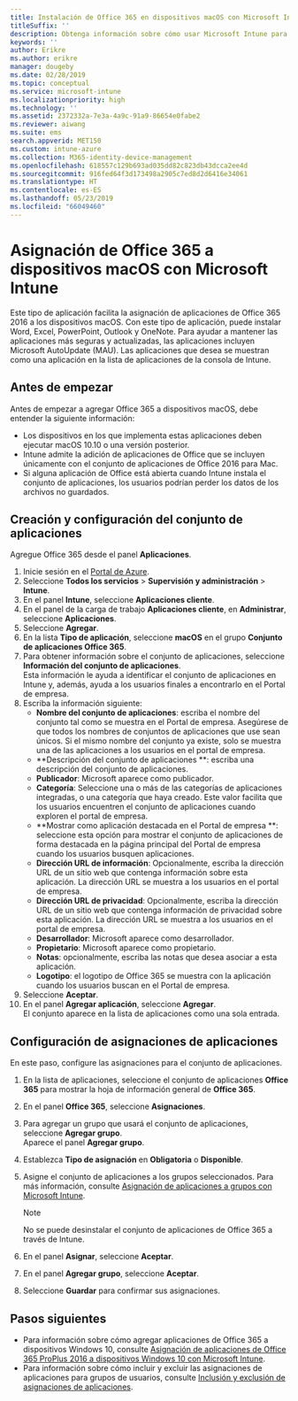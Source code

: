 ```yaml
---
title: Instalación de Office 365 en dispositivos macOS con Microsoft Intune
titleSuffix: ''
description: Obtenga información sobre cómo usar Microsoft Intune para instalar aplicaciones de Office 365 en dispositivos macOS.
keywords: ''
author: Erikre
ms.author: erikre
manager: dougeby
ms.date: 02/28/2019
ms.topic: conceptual
ms.service: microsoft-intune
ms.localizationpriority: high
ms.technology: ''
ms.assetid: 2372332a-7e3a-4a9c-91a9-86654e0fabe2
ms.reviewer: aiwang
ms.suite: ems
search.appverid: MET150
ms.custom: intune-azure
ms.collection: M365-identity-device-management
ms.openlocfilehash: 618557c129b693ad035dd82c823db43dcca2ee4d
ms.sourcegitcommit: 916fed64f3d173498a2905c7ed8d2d6416e34061
ms.translationtype: HT
ms.contentlocale: es-ES
ms.lasthandoff: 05/23/2019
ms.locfileid: "66049460"
---
```

# <a name="assign-office-365-to-macos-devices-with-microsoft-intune"></a>Asignación de Office 365 a dispositivos macOS con Microsoft Intune

Este tipo de aplicación facilita la asignación de aplicaciones de Office 365 2016 a los dispositivos macOS. Con este tipo de aplicación, puede instalar Word, Excel, PowerPoint, Outlook y OneNote. Para ayudar a mantener las aplicaciones más seguras y actualizadas, las aplicaciones incluyen Microsoft AutoUpdate (MAU). Las aplicaciones que desea se muestran como una aplicación en la lista de aplicaciones de la consola de Intune.


## <a name="before-you-start"></a>Antes de empezar

Antes de empezar a agregar Office 365 a dispositivos macOS, debe entender la siguiente información:

- Los dispositivos en los que implementa estas aplicaciones deben ejecutar macOS 10.10 o una versión posterior.
- Intune admite la adición de aplicaciones de Office que se incluyen únicamente con el conjunto de aplicaciones de Office 2016 para Mac.
- Si alguna aplicación de Office está abierta cuando Intune instala el conjunto de aplicaciones, los usuarios podrían perder los datos de los archivos no guardados.

## <a name="create-and-configure-the-app-suite"></a>Creación y configuración del conjunto de aplicaciones

Agregue Office 365 desde el panel **Aplicaciones**.
1. Inicie sesión en el [Portal de Azure](https://portal.azure.com).
2. Seleccione **Todos los servicios** > **Supervisión y administración** > **Intune**.
3. En el panel **Intune**, seleccione **Aplicaciones cliente**.
4. En el panel de la carga de trabajo **Aplicaciones cliente**, en **Administrar**, seleccione **Aplicaciones**. 
5. Seleccione **Agregar**.
6. En la lista **Tipo de aplicación**, seleccione **macOS** en el grupo **Conjunto de aplicaciones Office 365**.
7. Para obtener información sobre el conjunto de aplicaciones, seleccione **Información del conjunto de aplicaciones**.  
    Esta información le ayuda a identificar el conjunto de aplicaciones en Intune y, además, ayuda a los usuarios finales a encontrarlo en el Portal de empresa.
8. Escriba la información siguiente:
    - **Nombre del conjunto de aplicaciones**: escriba el nombre del conjunto tal como se muestra en el Portal de empresa. Asegúrese de que todos los nombres de conjuntos de aplicaciones que use sean únicos. Si el mismo nombre del conjunto ya existe, solo se muestra una de las aplicaciones a los usuarios en el portal de empresa.
    - **Descripción del conjunto de aplicaciones **: escriba una descripción del conjunto de aplicaciones.
    - **Publicador**: Microsoft aparece como publicador.
    - **Categoría**: Seleccione una o más de las categorías de aplicaciones integradas, o una categoría que haya creado. Este valor facilita que los usuarios encuentren el conjunto de aplicaciones cuando exploren el portal de empresa.
    - **Mostrar como aplicación destacada en el Portal de empresa **: seleccione esta opción para mostrar el conjunto de aplicaciones de forma destacada en la página principal del Portal de empresa cuando los usuarios busquen aplicaciones.
    - **Dirección URL de información**: Opcionalmente, escriba la dirección URL de un sitio web que contenga información sobre esta aplicación. La dirección URL se muestra a los usuarios en el portal de empresa.
    - **Dirección URL de privacidad**: Opcionalmente, escriba la dirección URL de un sitio web que contenga información de privacidad sobre esta aplicación. La dirección URL se muestra a los usuarios en el portal de empresa.
    - **Desarrollador**: Microsoft aparece como desarrollador.
    - **Propietario**: Microsoft aparece como propietario.
    - **Notas**: opcionalmente, escriba las notas que desea asociar a esta aplicación.
    - **Logotipo**: el logotipo de Office 365 se muestra con la aplicación cuando los usuarios buscan en el Portal de empresa.
9. Seleccione **Aceptar**.
10. En el panel **Agregar aplicación**, seleccione **Agregar**.  
    El conjunto aparece en la lista de aplicaciones como una sola entrada.

## <a name="configure-app-assignments"></a>Configuración de asignaciones de aplicaciones

En este paso, configure las asignaciones para el conjunto de aplicaciones. 

1. En la lista de aplicaciones, seleccione el conjunto de aplicaciones **Office 365** para mostrar la hoja de información general de **Office 365**.
2. En el panel **Office 365**, seleccione **Asignaciones**.
3. Para agregar un grupo que usará el conjunto de aplicaciones, seleccione **Agregar grupo**.  
    Aparece el panel **Agregar grupo**.
4. Establezca **Tipo de asignación** en **Obligatoria** o **Disponible**.
5. Asigne el conjunto de aplicaciones a los grupos seleccionados. Para más información, consulte [Asignación de aplicaciones a grupos con Microsoft Intune](apps-deploy.md).

    >[!Note]
    > No se puede desinstalar el conjunto de aplicaciones de Office 365 a través de Intune.

5. En el panel **Asignar**, seleccione **Aceptar**.
6. En el panel **Agregar grupo**, seleccione **Aceptar**.
7. Seleccione **Guardar** para confirmar sus asignaciones.

## <a name="next-steps"></a>Pasos siguientes

- Para información sobre cómo agregar aplicaciones de Office 365 a dispositivos Windows 10, consulte [Asignación de aplicaciones de Office 365 ProPlus 2016 a dispositivos Windows 10 con Microsoft Intune](apps-add-office365.md).
- Para información sobre cómo incluir y excluir las asignaciones de aplicaciones para grupos de usuarios, consulte [Inclusión y exclusión de asignaciones de aplicaciones](apps-inc-exl-assignments.md).
